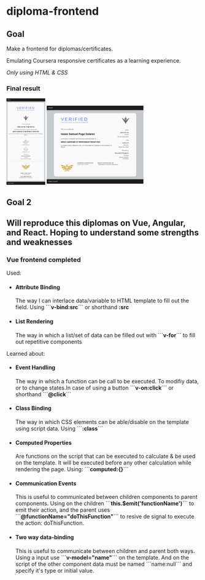 # diploma-frontend

<h2>Goal</h2>
<p>Make a frontend for diplomas/certificates.</p>
<p>Emulating Coursera responsive certificates as a learning experience. </p>
<p><i>Only using HTML & CSS</i></p>
<h3>Final result</h3>
<p float="left">
<img src="Basic_HTML_&_CSS/lib/screenshots/portrait.png" alt="screenshot of project portrait mode" width=20% height=20%> 
<img src="Basic_HTML_&_CSS/lib/screenshots/landscape.png" alt="screenshot of project landscape mode" width=50% height=50%>
</p>
<h2>Goal 2<h2>
<p>Will reproduce this diplomas on Vue, Angular, and React. Hoping to understand some strengths and weaknesses</p>
<h3>Vue frontend completed</h3>
<p>Used:</p>
<ul>
<li><h4>Attribute Binding</h4> <p>The way I can interlace data/variable to HTML template to fill out the field. Using ```<b>v-bind:src</b>``` or shorthand <b>:src</b></p></li>
<li><h4>List Rendering</h4> <p>The way in which a list/set of data can be filled out with ```<b>v-for</b>``` to fill out repetitive components</p></li>
</ul>
<p>Learned about:</p>
<ul>
<li><h4>Event Handling</h4> <p>The way in which a function can be call to be executed. To modifiy data, or to change states.In case of using a button ```<b>v-on:click</b>``` or shorthand ```<b>@click</b>```</p></li>
<li><h4>Class Binding</h4> <p>The way in which CSS elements can be able/disable on the template using script data. Using ```<b>:class</b>```</p></li>
<li><h4>Computed Properties</h4> <p>Are functions on the script that can be executed to calculate & be used on the template. It will be executed before any other calculation while rendering the page. Using: ```<b>computed:{}</b>```</p></li>
<li><h4>Communication Events</h4> <p>This is useful to communicated between children components to parent components. Using on the children ```<b>this.$emit('functionName')</b>``` to emit their action, and the parent uses ```<b>@functionName="doThisFunction"</b>``` to resive de signal to execute the action: doThisFunction. </p></li>
<li><h4>Two way data-binding</h4> <p>This is useful to communicate between children and parent both ways. Using a input use ```<b>v-model="name"</b>``` on the template. And on the script of the other component data must be named ```name:null``` and specify it's type or initial value. </p></li>
</ul>
</ul>
